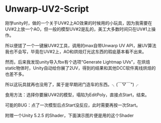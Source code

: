 # Unwarp-UV2-Script

刚学unity时，做的一个关于UV#2上AO效果的时候用的小玩具，因为我需要在UV#2上放一个AO，但一般的模型UV#2是乱的，美工大多数时间只在UV#1上操作。

所以便搓了一个一键展UV#2工具，调用的max自带Unwarp UV API，展UV算法我也不会写，毕竟在UV#2上，AO和烘焙灯光这东西的瑕疵基本看不出来。

然而，后来我发现unity导入fbx有个选项“Generate Lightmap UVs”，在烘焙static物体时，Unity自动给你展了2UV，得到的结果和其他DCC软件离线烘焙的也差不多。

所以这玩具就再也没用了，属于是早期闭门造车的东西。╮(￣▽￣")╭

食用方法：选择你要展UV#2的模型，塌陷为EditPoly，直接点Start，结束。

可能的BUG：点了一次模型后点Start没反应，此时需要再按一次Start。

附赠一个Unity 5.2.5 的Shader，下面演示图片便是用的这个Shader
